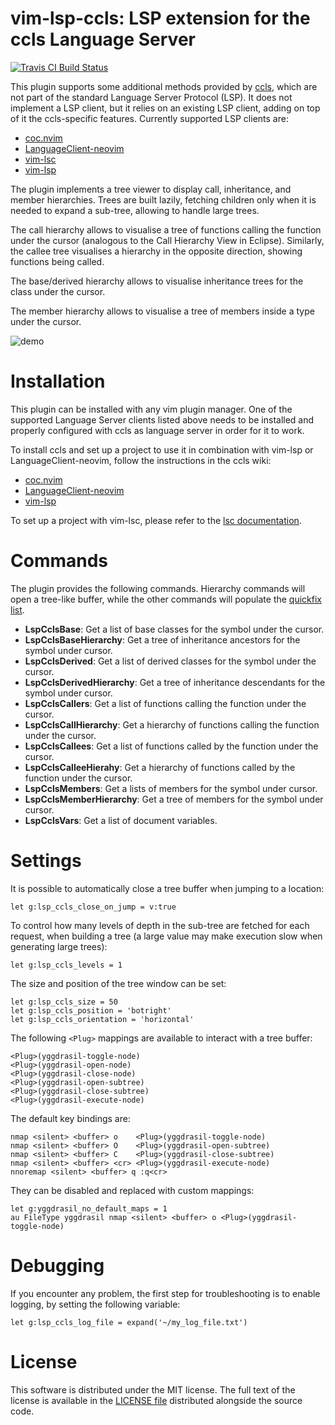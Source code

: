 vim-lsp-ccls: LSP extension for the ccls Language Server
===============================================================
[![Travis CI Build Status](https://travis-ci.org/m-pilia/vim-lsp-ccls.svg?branch=master)](https://travis-ci.org/m-pilia/vim-lsp-ccls)

This plugin supports some additional methods provided by
[ccls](https://github.com/MaskRay/ccls), which are not part of the standard
Language Server Protocol (LSP). It does not implement a LSP client, but it
relies on an existing LSP client, adding on top of it the ccls-specific
features. Currently supported LSP clients are:

* [coc.nvim](https://github.com/neoclide/coc.nvim)
* [LanguageClient-neovim](https://github.com/autozimu/LanguageClient-neovim)
* [vim-lsc](https://github.com/natebosch/vim-lsc)
* [vim-lsp](https://github.com/prabirshrestha/vim-lsp)

The plugin implements a tree viewer to display call, inheritance, and member
hierarchies. Trees are built lazily, fetching children only when it is needed
to expand a sub-tree, allowing to handle large trees.

The call hierarchy allows to visualise a tree of functions calling the function
under the cursor (analogous to the Call Hierarchy View in Eclipse). Similarly,
the callee tree visualises a hierarchy in the opposite direction, showing
functions being called.

The base/derived hierarchy allows to visualise inheritance trees for the class
under the cursor.

The member hierarchy allows to visualise a tree of members inside a type under
the cursor.

![demo](https://user-images.githubusercontent.com/8300317/56425740-e14c7e00-62b5-11e9-8b83-d1d064fc3033.gif)

Installation
============

This plugin can be installed with any vim plugin manager. One of the supported
Language Server clients listed above needs to be installed and properly
configured with ccls as language server in order for it to work.

To install ccls and set up a project to use it in combination with vim-lsp or
LanguageClient-neovim, follow the instructions in the ccls wiki:
* [coc.nvim](https://github.com/MaskRay/ccls/wiki/coc.nvim)
* [LanguageClient-neovim](https://github.com/MaskRay/ccls/wiki/LanguageClient-neovim)
* [vim-lsp](https://github.com/MaskRay/ccls/wiki/vim-lsp)

To set up a project with vim-lsc, please refer to the [lsc
documentation](https://github.com/natebosch/vim-lsc/blob/master/doc/lsc.txt).

Commands
========

The plugin provides the following commands. Hierarchy commands will open a
tree-like buffer, while the other commands will populate the [quickfix
list](http://vimdoc.sourceforge.net/htmldoc/quickfix.html).

* **LspCclsBase**:
  Get a list of base classes for the symbol under the cursor.
* **LspCclsBaseHierarchy**:
  Get a tree of inheritance ancestors for the symbol under cursor.
* **LspCclsDerived**:
  Get a list of derived classes for the symbol under the cursor.
* **LspCclsDerivedHierarchy**:
  Get a tree of inheritance descendants for the symbol under cursor.
* **LspCclsCallers**:
  Get a list of functions calling the function under the cursor.
* **LspCclsCallHierarchy**:
  Get a hierarchy of functions calling the function under the cursor.
* **LspCclsCallees**:
  Get a list of functions called by the function under the cursor.
* **LspCclsCalleeHierahy**:
  Get a hierarchy of functions called by the function under the cursor.
* **LspCclsMembers**:
  Get a lists of members for the symbol under cursor.
* **LspCclsMemberHierarchy**:
  Get a tree of members for the symbol under cursor.
* **LspCclsVars**:
  Get a list of document variables.

Settings
========

It is possible to automatically close a tree buffer when jumping to a location:
```vim
let g:lsp_ccls_close_on_jump = v:true
```

To control how many levels of depth in the sub-tree are fetched for each
request, when building a tree (a large value may make execution slow when
generating large trees):
```vim
let g:lsp_ccls_levels = 1
```

The size and position of the tree window can be set:
```vim
let g:lsp_ccls_size = 50
let g:lsp_ccls_position = 'botright'
let g:lsp_ccls_orientation = 'horizontal'
```

The following `<Plug>` mappings are available to interact with a tree buffer:
```
<Plug>(yggdrasil-toggle-node)
<Plug>(yggdrasil-open-node)
<Plug>(yggdrasil-close-node)
<Plug>(yggdrasil-open-subtree)
<Plug>(yggdrasil-close-subtree)
<Plug>(yggdrasil-execute-node)
```

The default key bindings are:
```vim
nmap <silent> <buffer> o    <Plug>(yggdrasil-toggle-node)
nmap <silent> <buffer> O    <Plug>(yggdrasil-open-subtree)
nmap <silent> <buffer> C    <Plug>(yggdrasil-close-subtree)
nmap <silent> <buffer> <cr> <Plug>(yggdrasil-execute-node)
nnoremap <silent> <buffer> q :q<cr>
```

They can be disabled and replaced with custom mappings:
```vim
let g:yggdrasil_no_default_maps = 1
au FileType yggdrasil nmap <silent> <buffer> o <Plug>(yggdrasil-toggle-node)
```

Debugging
=========

If you encounter any problem, the first step for troubleshooting is to enable
logging, by setting the following variable:

```vim
let g:lsp_ccls_log_file = expand('~/my_log_file.txt')
```

License
=======

This software is distributed under the MIT license. The full text of the license
is available in the [LICENSE
file](https://github.com/m-pilia/vim-lsp-ccls/blob/master/LICENSE) distributed
alongside the source code.
